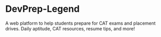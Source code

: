 # DevPrep-Legend
A web platform to help students prepare for CAT exams and placement drives. Daily aptitude, CAT resources, resume tips, and more!
